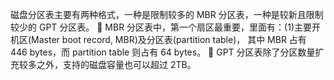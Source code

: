  磁盘分区表主要有两种格式，一种是限制较多的 MBR 分区表，一种是较新且限制较少的 GPT 分区表。  MBR 分区表中，第一个扇区最重要，里面有：\(1\)主要开机区\(Master boot record, MBR\)及分区表\(partition table\)， 其中 MBR 占有 446 bytes，而 partition table 则占有 64 bytes。  GPT 分区表除了分区数量扩充较多之外，支持的磁盘容量也可以超过 2TB。



